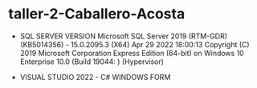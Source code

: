 # taller-2-Caballero-Acosta

* SQL SERVER VERSION Microsoft SQL Server 2019 (RTM-GDR) (KB5014356) - 15.0.2095.3 (X64)   Apr 29 2022 18:00:13   Copyright (C) 2019 Microsoft Corporation  Express Edition (64-bit) on Windows 10 Enterprise 10.0 <X64> (Build 19044: ) (Hypervisor) 

* VISUAL STUDIO 2022 - C# WINDOWS FORM
